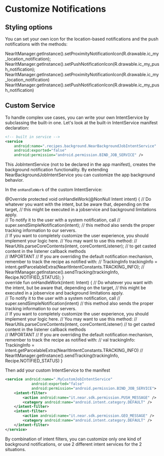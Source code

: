 # Customize Notifications

## Styling options
You can set your own icon for the location-based notifications and the push notifications with the methods:
<div class="code-java">
NearItManager.getInstance().setProximityNotificationIcon(R.drawable.ic_my_location_notification);
NearItManager.getInstance().setPushNotificationIcon(R.drawable.ic_my_push_notification);
</div>
<div class="code-kotlin">
NearItManager.getInstance().setProximityNotificationIcon(R.drawable.ic_my_location_notification)
NearItManager.getInstance().setPushNotificationIcon(R.drawable.ic_my_push_notification)
</div>

## Custom Service
To handle complex use cases, you can write your own IntentService by subclassing the built-in one.
Let's look at the built-in IntentService manifest declaration:
```xml
<!-- built in service -->
<service
    android:name=".recipes.background.NearBackgroundJobIntentService"
    android:exported="false"
    android:permission="android.permission.BIND_JOB_SERVICE" />
```
This JobIntentService (not to be declared in the app manifest), creates the background notification functionality.
By extending NearBackgroundJobIntentService you can customize the app background behavior.

In the `onHandleWork` of the custom IntentService:
<div class="code-java">
@Override
protected void onHandleWork(@NonNull Intent intent) { 
//  Do whatever you want with the intent, but be aware that, depending on the target,
//  this might be executed in a jobservice and background limitations apply.<br>
//  To notify it to the user with a system notification, call 
//  super.sendSimpleNotification(intent);
//  this method also sends the proper tracking information to our servers.<br>
//  If you want to completely customize the user experience, you should implement your logic here.
//  You may want to use this method:
//  NearUtils.parseCoreContents(intent, coreContentListener); // to get casted content in the listener callback methods<br>
//  IMPORTANT
//  If you are overriding the default notification mechanism, remember to track the recipe as notified with:
//  TrackingInfo trackingInfo = intent.getParcelableExtra(NearItIntentConstants.TRACKING_INFO);
//  NearItManager.getInstance().sendTracking(trackingInfo, Recipe.NOTIFIED_STATUS);
}
</div>
<div class="code-kotlin">
override fun onHandleWork(intent: Intent) {
//  Do whatever you want with the intent, but be aware that, depending on the target,
//  this might be executed in a jobservice and background limitations apply.<br>
//  To notify it to the user with a system notification, call 
//  super.sendSimpleNotification(intent)
//  this method also sends the proper tracking information to our servers.<br>
//  If you want to completely customize the user experience, you should implement your logic here.
//  You may want to use this method:
//  NearUtils.parseCoreContents(intent, coreContentListener) // to get casted content in the listener callback methods<br>
//  IMPORTANT
//  If you are overriding the default notification mechanism, remember to track the recipe as notified with:
//  val trackingInfo: TrackingInfo = intent.getParcelableExtra(NearItIntentConstants.TRACKING_INFO)
//  NearItManager.getInstance().sendTracking(trackingInfo, Recipe.NOTIFIED_STATUS)
}
</div>

Then add your custom IntentService to the manifest
```xml
<service android:name=".MyCustomJobIntentService"
            android:exported="false"
            android:permission="android.permission.BIND_JOB_SERVICE">
    <intent-filter>
        <action android:name="it.near.sdk.permission.PUSH_MESSAGE" />
        <category android:name="android.intent.category.DEFAULT" />
    </intent-filter>
    <intent-filter>
        <action android:name="it.near.sdk.permission.GEO_MESSAGE" />
        <category android:name="android.intent.category.DEFAULT" />
    </intent-filter>
</service>
```

By combination of intent filters, you can customize only one kind of background notifications, or use 2 different intent services for the 2 situations.
